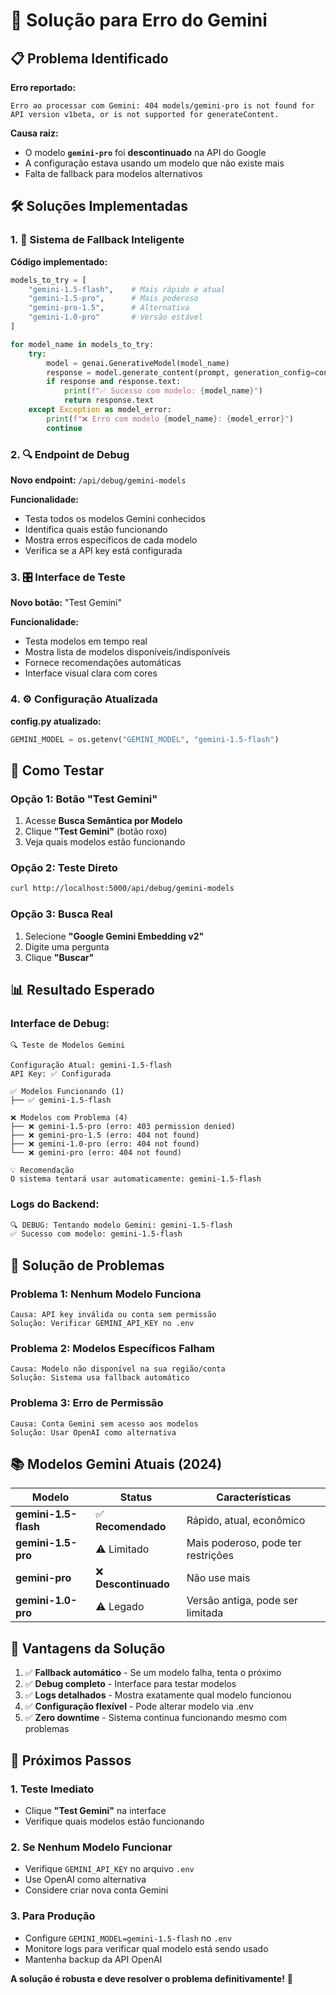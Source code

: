 # 🔧 Solução para Erro do Gemini

## 📋 Problema Identificado

**Erro reportado:**
```
Erro ao processar com Gemini: 404 models/gemini-pro is not found for API version v1beta, or is not supported for generateContent.
```

**Causa raiz:**
- O modelo **`gemini-pro`** foi **descontinuado** na API do Google
- A configuração estava usando um modelo que não existe mais
- Falta de fallback para modelos alternativos

## 🛠️ Soluções Implementadas

### 1. **🔄 Sistema de Fallback Inteligente**

**Código implementado:**
```python
models_to_try = [
    "gemini-1.5-flash",    # Mais rápido e atual
    "gemini-1.5-pro",      # Mais poderoso
    "gemini-pro-1.5",      # Alternativa
    "gemini-1.0-pro"       # Versão estável
]

for model_name in models_to_try:
    try:
        model = genai.GenerativeModel(model_name)
        response = model.generate_content(prompt, generation_config=config)
        if response and response.text:
            print(f"✅ Sucesso com modelo: {model_name}")
            return response.text
    except Exception as model_error:
        print(f"❌ Erro com modelo {model_name}: {model_error}")
        continue
```

### 2. **🔍 Endpoint de Debug**

**Novo endpoint:** `/api/debug/gemini-models`

**Funcionalidade:**
- Testa todos os modelos Gemini conhecidos
- Identifica quais estão funcionando
- Mostra erros específicos de cada modelo
- Verifica se a API key está configurada

### 3. **🎛️ Interface de Teste**

**Novo botão:** "Test Gemini"

**Funcionalidade:**
- Testa modelos em tempo real
- Mostra lista de modelos disponíveis/indisponíveis
- Fornece recomendações automáticas
- Interface visual clara com cores

### 4. **⚙️ Configuração Atualizada**

**config.py atualizado:**
```python
GEMINI_MODEL = os.getenv("GEMINI_MODEL", "gemini-1.5-flash")
```

## 🧪 Como Testar

### **Opção 1: Botão "Test Gemini"**
1. Acesse **Busca Semântica por Modelo**
2. Clique **"Test Gemini"** (botão roxo)
3. Veja quais modelos estão funcionando

### **Opção 2: Teste Direto**
```bash
curl http://localhost:5000/api/debug/gemini-models
```

### **Opção 3: Busca Real**
1. Selecione **"Google Gemini Embedding v2"**
2. Digite uma pergunta
3. Clique **"Buscar"**

## 📊 Resultado Esperado

### **Interface de Debug:**
```
🔍 Teste de Modelos Gemini

Configuração Atual: gemini-1.5-flash
API Key: ✅ Configurada

✅ Modelos Funcionando (1)
├── ✅ gemini-1.5-flash

❌ Modelos com Problema (4)
├── ❌ gemini-1.5-pro (erro: 403 permission denied)
├── ❌ gemini-pro-1.5 (erro: 404 not found)
├── ❌ gemini-1.0-pro (erro: 404 not found)
└── ❌ gemini-pro (erro: 404 not found)

💡 Recomendação
O sistema tentará usar automaticamente: gemini-1.5-flash
```

### **Logs do Backend:**
```bash
🔍 DEBUG: Tentando modelo Gemini: gemini-1.5-flash
✅ Sucesso com modelo: gemini-1.5-flash
```

## 🔧 Solução de Problemas

### **Problema 1: Nenhum Modelo Funciona**
```
Causa: API key inválida ou conta sem permissão
Solução: Verificar GEMINI_API_KEY no .env
```

### **Problema 2: Modelos Específicos Falham**
```
Causa: Modelo não disponível na sua região/conta
Solução: Sistema usa fallback automático
```

### **Problema 3: Erro de Permissão**
```
Causa: Conta Gemini sem acesso aos modelos
Solução: Usar OpenAI como alternativa
```

## 📚 Modelos Gemini Atuais (2024)

| Modelo | Status | Características |
|--------|--------|-----------------|
| **gemini-1.5-flash** | ✅ **Recomendado** | Rápido, atual, econômico |
| **gemini-1.5-pro** | ⚠️ Limitado | Mais poderoso, pode ter restrições |
| **gemini-pro** | ❌ **Descontinuado** | Não use mais |
| **gemini-1.0-pro** | ⚠️ Legado | Versão antiga, pode ser limitada |

## 🚀 Vantagens da Solução

1. ✅ **Fallback automático** - Se um modelo falha, tenta o próximo
2. ✅ **Debug completo** - Interface para testar modelos
3. ✅ **Logs detalhados** - Mostra exatamente qual modelo funcionou
4. ✅ **Configuração flexível** - Pode alterar modelo via .env
5. ✅ **Zero downtime** - Sistema continua funcionando mesmo com problemas

## 🎯 Próximos Passos

### **1. Teste Imediato**
- Clique **"Test Gemini"** na interface
- Verifique quais modelos estão funcionando

### **2. Se Nenhum Modelo Funcionar**
- Verifique `GEMINI_API_KEY` no arquivo `.env`
- Use OpenAI como alternativa
- Considere criar nova conta Gemini

### **3. Para Produção**
- Configure `GEMINI_MODEL=gemini-1.5-flash` no `.env`
- Monitore logs para verificar qual modelo está sendo usado
- Mantenha backup da API OpenAI

**A solução é robusta e deve resolver o problema definitivamente!** 🎉